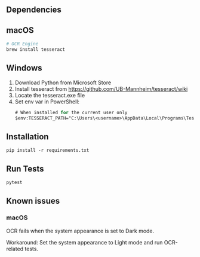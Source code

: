 ## Dependencies

## macOS

```sh
# OCR Engine
brew install tesseract
```

## Windows

1. Download Python from Microsoft Store
2. Install tesseract from https://github.com/UB-Mannheim/tesseract/wiki
3. Locate the tesseract.exe file
4. Set env var in PowerShell: 
   ```ps
   # When installed for the current user only
   $env:TESSERACT_PATH="C:\Users\<username>\AppData\Local\Programs\Tesseract-OCR\tesseract.exe"
   ```


## Installation

```shell
pip install -r requirements.txt
```

## Run Tests

```
pytest
```

## Known issues

### macOS

OCR fails when the system appearance is set to Dark mode.

Workaround: Set the system appearance to Light mode and run OCR-related tests.
